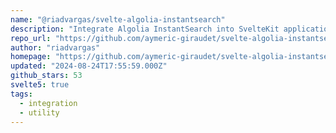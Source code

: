 ```yaml
---
name: "@riadvargas/svelte-algolia-instantsearch"
description: "Integrate Algolia InstantSearch into SvelteKit applications."
repo_url: "https://github.com/aymeric-giraudet/svelte-algolia-instantsearch"
author: "riadvargas"
homepage: "https://github.com/aymeric-giraudet/svelte-algolia-instantsearch#readme"
updated: "2024-08-24T17:55:59.000Z"
github_stars: 53
svelte5: true
tags: 
  - integration
  - utility
---
```


